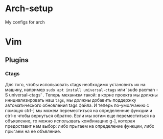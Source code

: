 # Arch-setup
My configs for arch

# Vim 
## Plugins 
### Ctags
Для того, чтобы использовать ctags необходимо установить их на машину, например `sudo apt install universal-ctags` или 'sudo pacman -S universal-ctags' . Теперь механизм такой: в корне проекта мы должны инициализировать наш `tags`, мы должны добавить поддержку автоматического обновления tags файла. И теперь по-умолчанию с помощю ctrl-] мы можем переместиться на определенние функции и ctrl-o чтобы вернуться обратно. Если мы хотим еще переместиться на объявление, то можно использвать комбинацию g-], которая предоставит нам выбор: либо прыгаем на определение функции, либо прыгаем на ее объвление.

